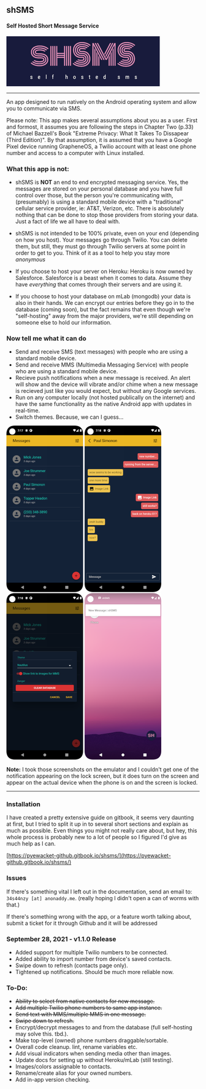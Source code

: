 ## shSMS
#### Self Hosted Short Message Service

![shSMS](./public/docs/images/logo-01.png "shSMS")

---

An app designed to run natively on the Android operating system and allow you to communicate via SMS.

Please note: This app makes several assumptions about you as a user. First and formost, it assumes you are following the steps in Chapter Two (p.33) of Michael Bazzell's Book "Extreme Privacy: What It Takes To Dissapear (Third Edition)". By that assumption, it is assumed that you have a Google Pixel device running GrapheneOS, a Twilio account with at least one phone number and access to a computer with Linux installed.

### What this app is not:
   * shSMS is **NOT** an end to end encrypted messaging service. Yes, the messages are stored on your personal database and you have full control over those, but the person you're communicating with, (presumably) is using a standard mobile device with a "traditional" cellular service provider, ie: AT&T, Verizon, etc. There is absolutely nothing that can be done to stop those providers from storing your data. Just a fact of life we all have to deal with.

   * shSMS is not intended to be 100% private, even on your end (depending on how you host). Your messages go through Twilio. You can delete them, but still, they must go through Twilio servers at some point in order to get to you. Think of it as a tool to help you stay more _anonymous_
   
   * If you choose to host your server on Heroku: Heroku is now owned by Salesforce. Salesforce is a beast when it comes to data. Assume they have _everything_ that comes through their servers and are using it.
   
   * If you choose to host your database on mLab (mongodb) your data is also in their hands. We can encrypt our entries before they go in to the database (coming soon), but the fact remains that even though we're "self-hosting" away from the major providers, we're still depending on someone else to hold our information.

### Now tell me what it can do
   * Send and receive SMS (text messages) with people who are using a standard mobile device.
   * Send and receive MMS (Multimedia Messaging Service) with people who are using a standard mobile device. 
   * Recieve push notifications when a new message is received. An alert will show and the device will vibrate and/or chime when a new message is recieved just like you would expect, but without any Google services.
   * Run on any computer locally (not hosted publically on the internet) and have the same functionality as the native Android app with updates in real-time.
   * Switch themes. Because, we can I guess...

![shSMS](./public/docs/images/contact-list.png "Contact List") ![shSMS](./public/docs/images/message-01.png "Messages") ![shSMS](./public/docs/images/settings-01.png "Settings") ![shSMS](./public/docs/images/notification.png "Notification")

**Note:** I took those screenshots on the emulator and I couldn't get one of the notification appearing on the lock screen, but it does turn on the screen and appear on the actual device when the phone is on and the screen is locked.

---

### Installation

I have created a pretty extensive guide on gitbook, it seems very daunting at first, but I tried to split it up in to several short sections and explain as much as possible. Even things you might not really care about, but hey, this whole process is probably new to a lot of people so I figured I'd give as much help as I can.

[https://pyewacket-github.gitbook.io/shsms/](https://pyewacket-github.gitbook.io/shsms/)

### Issues

If there's something vital I left out in the documentation, send an email to: `34s44nzy [at] anonaddy.me`. (really hoping I didn't open a can of worms with that.)

If there's something wrong with the app, or a feature worth talking about, submit a ticket for it through Github and it will be addressed

### September 28, 2021 - v1.1.0 Release
   * Added support for multiple Twilio numbers to be connected.
   * Added ability to import number from device's saved contacts.
   * Swipe down to refresh (contacts page only).
   * Tightened up notifications. Should be much more reliable now.

### To-Do:
   * ~~Ability to select from native contacts for new message.~~
   * ~~Add multiple Twilio phone numbers to same app instance.~~
   * ~~Send text with MMS/multiple MMS in one message.~~
   * ~~Swipe down to refresh.~~
   * Encrypt/decrypt messages to and from the database (full self-hosting may solve this. tbd.).
   * Make top-level (owned) phone numbers draggable/sortable.
   * Overall code cleanup. lint, rename variables etc.
   * Add visual indicators when sending media other than images.
   * Update docs for setting up without Heroku/mLab (still testing).
   * Images/colors assignable to contacts.
   * Rename/create alias for your owned numbers.
   * Add in-app version checking.